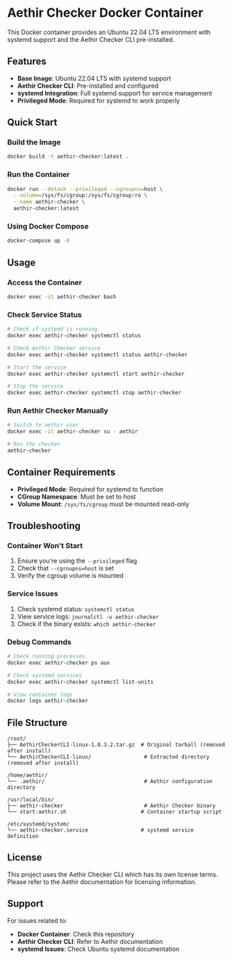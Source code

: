 # Aethir Checker Docker Container

This Docker container provides an Ubuntu 22.04 LTS environment with systemd support and the Aethir Checker CLI pre-installed.

## Features

- **Base Image**: Ubuntu 22.04 LTS with systemd support
- **Aethir Checker CLI**: Pre-installed and configured
- **systemd Integration**: Full systemd support for service management
- **Privileged Mode**: Required for systemd to work properly

## Quick Start

### Build the Image

```bash
docker build -t aethir-checker:latest .
```

### Run the Container

```bash
docker run --detach --privileged --cgroupns=host \
  --volume=/sys/fs/cgroup:/sys/fs/cgroup:ro \
  --name aethir-checker \
  aethir-checker:latest
```

### Using Docker Compose

```bash
docker-compose up -d
```

## Usage

### Access the Container

```bash
docker exec -it aethir-checker bash
```

### Check Service Status

```bash
# Check if systemd is running
docker exec aethir-checker systemctl status

# Check Aethir Checker service
docker exec aethir-checker systemctl status aethir-checker

# Start the service
docker exec aethir-checker systemctl start aethir-checker

# Stop the service
docker exec aethir-checker systemctl stop aethir-checker
```

### Run Aethir Checker Manually

```bash
# Switch to aethir user
docker exec -it aethir-checker su - aethir

# Run the checker
aethir-checker
```

## Container Requirements

- **Privileged Mode**: Required for systemd to function
- **CGroup Namespace**: Must be set to host
- **Volume Mount**: `/sys/fs/cgroup` must be mounted read-only

## Troubleshooting

### Container Won't Start

1. Ensure you're using the `--privileged` flag
2. Check that `--cgroupns=host` is set
3. Verify the cgroup volume is mounted

### Service Issues

1. Check systemd status: `systemctl status`
2. View service logs: `journalctl -u aethir-checker`
3. Check if the binary exists: `which aethir-checker`

### Debug Commands

```bash
# Check running processes
docker exec aethir-checker ps aux

# Check systemd services
docker exec aethir-checker systemctl list-units

# View container logs
docker logs aethir-checker
```

## File Structure

```
/root/
├── AethirCheckerCLI-linux-1.0.3.2.tar.gz  # Original tarball (removed after install)
└── AethirCheckerCLI-linux/                 # Extracted directory (removed after install)

/home/aethir/
└── .aethir/                                # Aethir configuration directory

/usr/local/bin/
├── aethir-checker                          # Aethir Checker binary
└── start-aethir.sh                        # Container startup script

/etc/systemd/system/
└── aethir-checker.service                 # systemd service definition
```

## License

This project uses the Aethir Checker CLI which has its own license terms. Please refer to the Aethir documentation for licensing information.

## Support

For issues related to:
- **Docker Container**: Check this repository
- **Aethir Checker CLI**: Refer to Aethir documentation
- **systemd Issues**: Check Ubuntu systemd documentation
